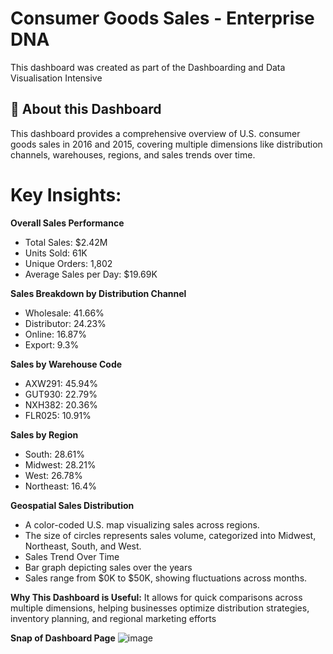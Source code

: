 # Consumer Goods Sales - Enterprise DNA
This dashboard was created as part of the Dashboarding and Data Visualisation Intensive

## 📌 About this Dashboard
This dashboard provides a comprehensive overview of U.S. consumer goods sales in 2016 and 2015, covering multiple dimensions like distribution channels, warehouses, regions, and sales trends over time.

# Key Insights:

**Overall Sales Performance**
- Total Sales: $2.42M
- Units Sold: 61K
- Unique Orders: 1,802
- Average Sales per Day: $19.69K

**Sales Breakdown by Distribution Channel**
- Wholesale: 41.66%
- Distributor: 24.23%
- Online: 16.87%
- Export: 9.3%

**Sales by Warehouse Code**
- AXW291: 45.94%
- GUT930: 22.79%
- NXH382: 20.36%
- FLR025: 10.91%

**Sales by Region**
- South: 28.61%
- Midwest: 28.21%
- West: 26.78%
- Northeast: 16.4%

**Geospatial Sales Distribution**
- A color-coded U.S. map visualizing sales across regions.
- The size of circles represents sales volume, categorized into Midwest, Northeast, South, and West.
- Sales Trend Over Time
- Bar graph depicting sales over the years
- Sales range from $0K to $50K, showing fluctuations across months.

**Why This Dashboard is Useful:**
It allows for quick comparisons across multiple dimensions, helping businesses optimize distribution strategies, inventory planning, and regional marketing efforts

**Snap of Dashboard Page**
![image](https://github.com/user-attachments/assets/4a6664e6-eb2a-4067-938c-9f6e54123c43)
